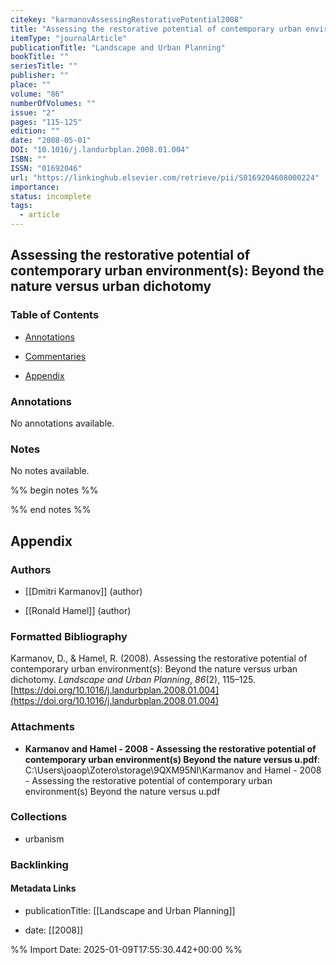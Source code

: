 ```yaml
---
citekey: "karmanovAssessingRestorativePotential2008"
title: "Assessing the restorative potential of contemporary urban environment(s): Beyond the nature versus urban dichotomy"
itemType: "journalArticle"
publicationTitle: "Landscape and Urban Planning"
bookTitle: ""
seriesTitle: ""
publisher: ""
place: ""
volume: "86"
numberOfVolumes: ""
issue: "2"
pages: "115-125"
edition: ""
date: "2008-05-01"
DOI: "10.1016/j.landurbplan.2008.01.004"
ISBN: ""
ISSN: "01692046"
url: "https://linkinghub.elsevier.com/retrieve/pii/S0169204608000224"
importance: 
status: incomplete
tags:
  - article
---
```


## Assessing the restorative potential of contemporary urban environment(s): Beyond the nature versus urban dichotomy

### Table of Contents

- [Annotations](#annotations)

+ [Commentaries](#commentaries)

- [Appendix](#appendix)

### Annotations


No annotations available.


### Notes


No notes available.


%% begin notes %%

<!-- Write your personal notes here -->

%% end notes %%

## Appendix

### Authors


- [[Dmitri Karmanov]] (author)

- [[Ronald Hamel]] (author)




### Formatted Bibliography

Karmanov, D., & Hamel, R. (2008). Assessing the restorative potential of contemporary urban environment(s): Beyond the nature versus urban dichotomy. _Landscape and Urban Planning_, _86_(2), 115–125. [https://doi.org/10.1016/j.landurbplan.2008.01.004](https://doi.org/10.1016/j.landurbplan.2008.01.004)




### Attachments


- **Karmanov and Hamel - 2008 - Assessing the restorative potential of contemporary urban environment(s) Beyond the nature versus u.pdf**: C:\Users\joaop\Zotero\storage\9QXM95NI\Karmanov and Hamel - 2008 - Assessing the restorative potential of contemporary urban environment(s) Beyond the nature versus u.pdf




### Collections


- urbanism





### Backlinking


#### Metadata Links


- publicationTitle: [[Landscape and Urban Planning]]




- date: [[2008]]





<!-- Any additional notes or comments -->


%% Import Date: 2025-01-09T17:55:30.442+00:00 %%
